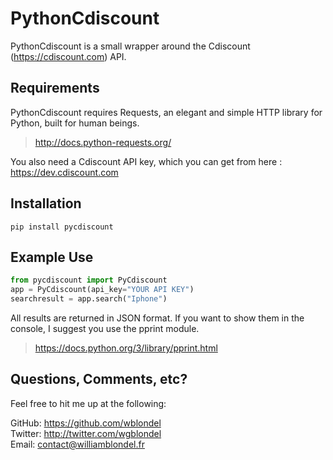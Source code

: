 # PythonCdiscount
PythonCdiscount is a small wrapper around the Cdiscount (https://cdiscount.com) API.

## Requirements
PythonCdiscount requires Requests, an elegant and simple HTTP library for Python, built for human beings.

> http://docs.python-requests.org/

You also need a Cdiscount API key, which you can get from here : https://dev.cdiscount.com

## Installation
```
pip install pycdiscount
```

## Example Use
```python
from pycdiscount import PyCdiscount
app = PyCdiscount(api_key="YOUR API KEY")
searchresult = app.search("Iphone")
```

All results are returned in JSON format.
If you want to show them in the console, I suggest you use the pprint module.

> https://docs.python.org/3/library/pprint.html

## Questions, Comments, etc?
Feel free to hit me up at the following:

GitHub: https://github.com/wblondel <br/>
Twitter: http://twitter.com/wgblondel <br/>
Email: contact@williamblondel.fr

